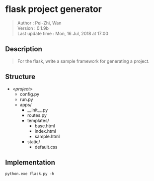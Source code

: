 # flask project generator  
  > Author : Pei-Zhi, Wan  
  > Version : 0.1.9b  
  > Last update time : Mon, 16 Jul, 2018 at 17:00  

## Description  
  > For the flask, write a sample framework for generating a project.  

## Structure  
- <*project*>  
  - config.py  
  - run.py  
  - apps/  
    - \_\_init\_\_.py  
    - routes.py  
    - templates/  
      - base.html  
      - index.html  
      - sample.html  
    - static/  
      - default.css  

## Implementation  
    python.exe flask.py -h 
